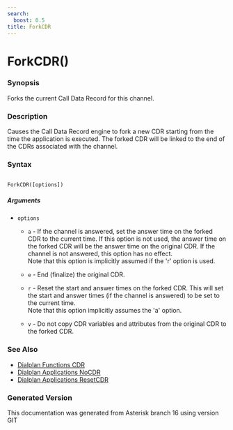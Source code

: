 ```yaml
---
search:
  boost: 0.5
title: ForkCDR
---
```


# ForkCDR()

### Synopsis

Forks the current Call Data Record for this channel.

### Description

Causes the Call Data Record engine to fork a new CDR starting from the time the application is executed. The forked CDR will be linked to the end of the CDRs associated with the channel.<br>


### Syntax


```

ForkCDR([options])
```
##### Arguments


* `options`

    * `a` - If the channel is answered, set the answer time on the forked CDR to the current time. If this option is not used, the answer time on the forked CDR will be the answer time on the original CDR. If the channel is not answered, this option has no effect.<br>
Note that this option is implicitly assumed if the 'r' option is used.<br>


    * `e` - End (finalize) the original CDR.<br>


    * `r` - Reset the start and answer times on the forked CDR. This will set the start and answer times (if the channel is answered) to be set to the current time.<br>
Note that this option implicitly assumes the 'a' option.<br>


    * `v` - Do not copy CDR variables and attributes from the original CDR to the forked CDR.<br>


### See Also

* [Dialplan Functions CDR](/Asterisk_16_Documentation/API_Documentation/Dialplan_Functions/CDR)
* [Dialplan Applications NoCDR](/Asterisk_16_Documentation/API_Documentation/Dialplan_Applications/NoCDR)
* [Dialplan Applications ResetCDR](/Asterisk_16_Documentation/API_Documentation/Dialplan_Applications/ResetCDR)


### Generated Version

This documentation was generated from Asterisk branch 16 using version GIT 